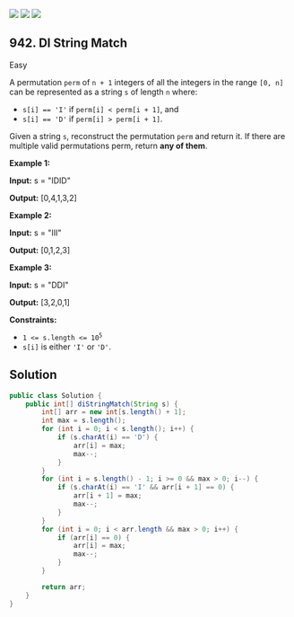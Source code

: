 [![](https://img.shields.io/github/stars/javadev/LeetCode-in-Java?label=Stars&style=flat-square)](https://github.com/javadev/LeetCode-in-Java)
[![](https://img.shields.io/github/forks/javadev/LeetCode-in-Java?label=Fork%20me%20on%20GitHub%20&style=flat-square)](https://github.com/javadev/LeetCode-in-Java/fork)
[![](https://img.shields.io/badge/-LeetCode%20in%20Kotlin-blue?style=flat-square)](https://github.com/javadev/LeetCode-in-Kotlin)

## 942\. DI String Match

Easy

A permutation `perm` of `n + 1` integers of all the integers in the range `[0, n]` can be represented as a string `s` of length `n` where:

*   `s[i] == 'I'` if `perm[i] < perm[i + 1]`, and
*   `s[i] == 'D'` if `perm[i] > perm[i + 1]`.

Given a string `s`, reconstruct the permutation `perm` and return it. If there are multiple valid permutations perm, return **any of them**.

**Example 1:**

**Input:** s = "IDID"

**Output:** [0,4,1,3,2]

**Example 2:**

**Input:** s = "III"

**Output:** [0,1,2,3]

**Example 3:**

**Input:** s = "DDI"

**Output:** [3,2,0,1]

**Constraints:**

*   <code>1 <= s.length <= 10<sup>5</sup></code>
*   `s[i]` is either `'I'` or `'D'`.

## Solution

```java
public class Solution {
    public int[] diStringMatch(String s) {
        int[] arr = new int[s.length() + 1];
        int max = s.length();
        for (int i = 0; i < s.length(); i++) {
            if (s.charAt(i) == 'D') {
                arr[i] = max;
                max--;
            }
        }
        for (int i = s.length() - 1; i >= 0 && max > 0; i--) {
            if (s.charAt(i) == 'I' && arr[i + 1] == 0) {
                arr[i + 1] = max;
                max--;
            }
        }
        for (int i = 0; i < arr.length && max > 0; i++) {
            if (arr[i] == 0) {
                arr[i] = max;
                max--;
            }
        }

        return arr;
    }
}
```